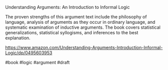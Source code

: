 Understanding Arguments: An Introduction to Informal Logic

The proven strengths of this argument text include the philosophy of language, analysis of arguments as they occur in ordinary language, and systematic examination of inductive arguments. The book covers statistical generalizations, statistical syllogisms, and inferences to the best explanation.

https://www.amazon.com/Understanding-Arguments-Introduction-Informal-Logic/dp/0495603953

#book #logic #argument
#draft